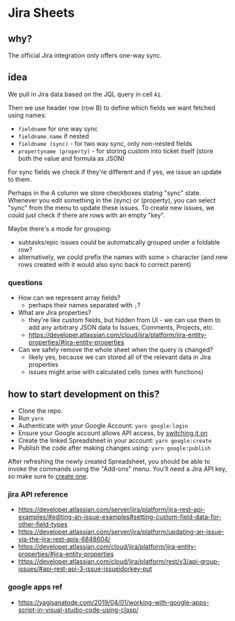 # Jira Sheets

## why?

The official Jira integration only offers one-way sync.

## idea

We pull in Jira data based on the JQL query in cell `A1`.

Then we use header row (row B) to define which fields we want fetched using names:

- `fieldname` for one way sync
- `fieldname.name` if nested
- `fieldname (sync)` - for two way sync, only non-nested fields
- `propertyname (property)` - for storing custom into ticket itself (store both the value and formula as JSON)

For sync fields we check if they're different and if yes, we issue an update to them.

Perhaps in the A column we store checkboxes stating "sync" state.
Whenever you edit something in the (sync) or (property), you can select "sync" from the menu to update these issues.
To create new issues, we could just check if there are rows with an empty "key".

Maybe there's a mode for grouping:

- subtasks/epic issues could be automatically grouped under a foldable row?
- alternatively, we could prefix the names with some > character (and new rows created with it would also sync back to correct parent)

### questions

- How can we represent array fields?
  - perhaps their names separated with `;`?
- What are Jira properties?
  - they're like custom fields, but hidden from UI - we can use them to add any arbitrary JSON data to Issues, Comments, Projects, etc.
  - https://developer.atlassian.com/cloud/jira/platform/jira-entity-properties/#jira-entity-properties
- Can we safely remove the whole sheet when the query is changed?
  - likely yes, because we can stored all of the relevant data in Jira properties
  - issues might arise with calculated cells (ones with functions)

## how to start development on this?

- Clone the repo.
- Run `yarn`
- Authenticate with your Google Account: `yarn google:login`
- Ensure your Google account allows API access, by [switching it on](https://script.google.com/home/usersettings)
- Create the linked Spreadsheet in your account: `yarn google:create`
- Publish the code after making changes using: `yarn google:publish`

After refreshing the newly created Spreadsheet, you should be able to invoke the commands using the "Add-ons" menu. You'll need a Jira API key, so make sure to [create one](https://id.atlassian.com/manage-profile/security/api-tokens).

### jira API reference

- https://developer.atlassian.com/server/jira/platform/jira-rest-api-examples/#editing-an-issue-examples#setting-custom-field-data-for-other-field-types
- https://developer.atlassian.com/server/jira/platform/updating-an-issue-via-the-jira-rest-apis-6848604/
- https://developer.atlassian.com/cloud/jira/platform/jira-entity-properties/#jira-entity-properties
- https://developer.atlassian.com/cloud/jira/platform/rest/v3/api-group-issues/#api-rest-api-3-issue-issueidorkey-put

### google apps ref

- https://yagisanatode.com/2019/04/01/working-with-google-apps-script-in-visual-studio-code-using-clasp/
